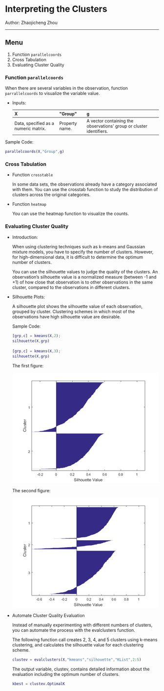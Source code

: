 # Interpreting the Clusters

Author: Zhaojicheng Zhou

---

## Menu

1. Function `parallelcoords`
2. Cross Tabulation
3. Evaluating Cluster Quality

### Function `parallelcoords`

When there are several variables in the observation, function `parrallelcoords` to visualize the variable value.

- Inputs:

    |X|"Group"|g|
    |---|---|---|
    |Data, specified as a numeric matrix.|Property name.|A vector containing the observations' group or cluster identifiers.|

Sample Code:  

```matlab
parallelcoords(X,"Group",g)
```

### Cross Tabulation

- Function `crosstable`

    In some data sets, the observations already have a category associated with them. You can use the crosstab function to study the distribution of clusters across the original categories.
- Function `heatmap`

    You can use the heatmap function to visualize the counts.

### Evaluating Cluster Quality

- Introduction:

    When using clustering techniques such as k-means and Gaussian mixture models, you have to specify the number of clusters. However, for high-dimensional data, it is difficult to determine the optimum number of clusters.

    You can use the silhouette values to judge the quality of the clusters. An observation’s silhouette value is a normalized measure (between -1 and +1) of how close that observation is to other observations in the same cluster, compared to the observations in different clusters.

- Silhouette Plots:

    A silhouette plot shows the silhouette value of each observation, grouped by cluster. Clustering schemes in which most of the observations have high silhouette value are desirable.

    Sample Code:

    ```matlab
    [grp,c] = kmeans(X,2);
    silhouette(X,grp)

    [grp,c] = kmeans(X,3);
    silhouette(X,grp)
    ```

    The first figure:

    ![first figure](silhouette1.png)

    The second figure:

    ![second figure](silhouette2.png)

- Automate Cluster Quality Evaluation

    Instead of manually experimenting with different numbers of clusters, you can automate the process with the evalclusters function.

    The following function call creates 2, 3, 4, and 5 clusters using k-means clustering, and calculates the silhouette value for each clustering scheme.

    ```matlab
    clustev = evalclusters(X,"kmeans","silhouette","KList",2:5)
    ```

    The output variable, clustev, contains detailed information about the evaluation including the optimum number of clusters.

    ```matlab
    kbest = clustev.OptimalK
    ```
